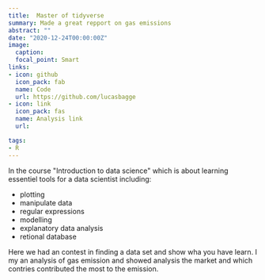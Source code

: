 ```yaml
---
title:  Master of tidyverse 
summary: Made a great repport on gas emissions
abstract: ""
date: "2020-12-24T00:00:00Z"
image:
  caption: 
  focal_point: Smart
links:
- icon: github
  icon_pack: fab
  name: Code
  url: https://github.com/lucasbagge
- icon: link
  icon_pack: fas
  name: Analysis link
  url: 

tags:
- R
---
```

  
In the course "Introduction to data science" which is about learning essentiel
tools for a data scientist including:
  
- plotting
- manipulate data
- regular expressions
- modelling
- explanatory data analysis
- retional database

Here we had an contest in finding a data set and show wha you have learn. I
my an analysis of gas emission and showed analysis the market and which contries
contributed the most to the emission.

